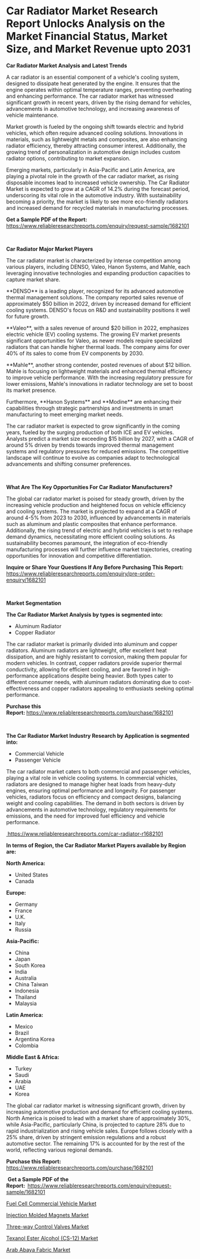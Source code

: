 <p><h1>Car Radiator Market Research Report Unlocks Analysis on the Market Financial Status, Market Size, and Market Revenue upto 2031</h1></p><p><strong>Car Radiator Market Analysis and Latest Trends</strong></p>
<p><p>A car radiator is an essential component of a vehicle's cooling system, designed to dissipate heat generated by the engine. It ensures that the engine operates within optimal temperature ranges, preventing overheating and enhancing performance. The car radiator market has witnessed significant growth in recent years, driven by the rising demand for vehicles, advancements in automotive technology, and increasing awareness of vehicle maintenance.</p><p>Market growth is fueled by the ongoing shift towards electric and hybrid vehicles, which often require advanced cooling solutions. Innovations in materials, such as lightweight metals and composites, are also enhancing radiator efficiency, thereby attracting consumer interest. Additionally, the growing trend of personalization in automotive design includes custom radiator options, contributing to market expansion.</p><p>Emerging markets, particularly in Asia-Pacific and Latin America, are playing a pivotal role in the growth of the car radiator market, as rising disposable incomes lead to increased vehicle ownership. The Car Radiator Market is expected to grow at a CAGR of 14.2% during the forecast period, underscoring its vital role in the automotive industry. With sustainability becoming a priority, the market is likely to see more eco-friendly radiators and increased demand for recycled materials in manufacturing processes.</p></p>
<p><strong>Get a Sample PDF of the Report:&nbsp;</strong> <a href="https://www.reliableresearchreports.com/enquiry/request-sample/1682101?utm_campaign=31&utm_medium=2&utm_source=Github&utm_content=ia&utm_term=01112024&utm_id=car-radiator">https://www.reliableresearchreports.com/enquiry/request-sample/1682101</a></p>
<p>&nbsp;</p>
<p><strong>Car Radiator Major Market Players</strong></p>
<p><p>The car radiator market is characterized by intense competition among various players, including DENSO, Valeo, Hanon Systems, and Mahle, each leveraging innovative technologies and expanding production capacities to capture market share.</p><p>**DENSO** is a leading player, recognized for its advanced automotive thermal management solutions. The company reported sales revenue of approximately $50 billion in 2022, driven by increased demand for efficient cooling systems. DENSO's focus on R&D and sustainability positions it well for future growth.</p><p>**Valeo**, with a sales revenue of around $20 billion in 2022, emphasizes electric vehicle (EV) cooling systems. The growing EV market presents significant opportunities for Valeo, as newer models require specialized radiators that can handle higher thermal loads. The company aims for over 40% of its sales to come from EV components by 2030.</p><p>**Mahle**, another strong contender, posted revenues of about $12 billion. Mahle is focusing on lightweight materials and enhanced thermal efficiency to improve vehicle performance. With the increasing regulatory pressure for lower emissions, Mahle's innovations in radiator technology are set to boost its market presence.</p><p>Furthermore, **Hanon Systems** and **Modine** are enhancing their capabilities through strategic partnerships and investments in smart manufacturing to meet emerging market needs.</p><p>The car radiator market is expected to grow significantly in the coming years, fueled by the surging production of both ICE and EV vehicles. Analysts predict a market size exceeding $15 billion by 2027, with a CAGR of around 5% driven by trends towards improved thermal management systems and regulatory pressures for reduced emissions. The competitive landscape will continue to evolve as companies adapt to technological advancements and shifting consumer preferences.</p></p>
<p>&nbsp;</p>
<p><strong>What Are The Key Opportunities For Car Radiator Manufacturers?</strong></p>
<p><p>The global car radiator market is poised for steady growth, driven by the increasing vehicle production and heightened focus on vehicle efficiency and cooling systems. The market is projected to expand at a CAGR of around 4-5% from 2023 to 2030, influenced by advancements in materials such as aluminum and plastic composites that enhance performance. Additionally, the rising trend of electric and hybrid vehicles is set to reshape demand dynamics, necessitating more efficient cooling solutions. As sustainability becomes paramount, the integration of eco-friendly manufacturing processes will further influence market trajectories, creating opportunities for innovation and competitive differentiation.</p></p>
<p><strong>Inquire or Share Your Questions If Any Before Purchasing This Report:</strong> <a href="https://www.reliableresearchreports.com/enquiry/pre-order-enquiry/1682101?utm_campaign=31&utm_medium=2&utm_source=Github&utm_content=ia&utm_term=01112024&utm_id=car-radiator">https://www.reliableresearchreports.com/enquiry/pre-order-enquiry/1682101</a></p>
<p>&nbsp;</p>
<p><strong>Market Segmentation</strong></p>
<p><strong>The Car Radiator Market Analysis by types is segmented into:</strong></p>
<p><ul><li>Aluminum Radiator</li><li>Copper Radiator</li></ul></p>
<p><p>The car radiator market is primarily divided into aluminum and copper radiators. Aluminum radiators are lightweight, offer excellent heat dissipation, and are highly resistant to corrosion, making them popular for modern vehicles. In contrast, copper radiators provide superior thermal conductivity, allowing for efficient cooling, and are favored in high-performance applications despite being heavier. Both types cater to different consumer needs, with aluminum radiators dominating due to cost-effectiveness and copper radiators appealing to enthusiasts seeking optimal performance.</p></p>
<p><strong>Purchase this Report:&nbsp;</strong><a href="https://www.reliableresearchreports.com/purchase/1682101?utm_campaign=31&utm_medium=2&utm_source=Github&utm_content=ia&utm_term=01112024&utm_id=car-radiator">https://www.reliableresearchreports.com/purchase/1682101</a></p>
<p>&nbsp;</p>
<p><strong>The Car Radiator Market Industry Research by Application is segmented into:</strong></p>
<p><ul><li>Commercial Vehicle</li><li>Passenger Vehicle</li></ul></p>
<p><p>The car radiator market caters to both commercial and passenger vehicles, playing a vital role in vehicle cooling systems. In commercial vehicles, radiators are designed to manage higher heat loads from heavy-duty engines, ensuring optimal performance and longevity. For passenger vehicles, radiators focus on efficiency and compact designs, balancing weight and cooling capabilities. The demand in both sectors is driven by advancements in automotive technology, regulatory requirements for emissions, and the need for improved fuel efficiency and vehicle performance.</p></p>
<p><a href="https://www.reliableresearchreports.com/car-radiator-r1682101?utm_campaign=31&utm_medium=2&utm_source=Github&utm_content=ia&utm_term=01112024&utm_id=car-radiator">&nbsp;https://www.reliableresearchreports.com/car-radiator-r1682101</a></p>
<p><strong>In terms of Region, the Car Radiator Market Players available by Region are:</strong></p>
<p>
    <p> <strong> North America: </strong>
        <ul>
            <li>United States</li>
            <li>Canada</li>
        </ul>
        </p> 
    <p> <strong> Europe: </strong>
        <ul>
            <li>Germany</li>
            <li>France</li>
            <li>U.K.</li>
            <li>Italy</li>
            <li>Russia</li>
        </ul>
        </p> 
    <p> <strong> Asia-Pacific: </strong>
        <ul>
            <li>China</li>
            <li>Japan</li>
            <li>South Korea</li>
            <li>India</li>
            <li>Australia</li>
            <li>China Taiwan</li>
            <li>Indonesia</li>
            <li>Thailand</li>
            <li>Malaysia</li>
        </ul>
        </p> 
    <p> <strong> Latin America: </strong>
        <ul>
            <li>Mexico</li>
            <li>Brazil</li>
            <li>Argentina Korea</li>
            <li>Colombia</li>
        </ul>
        </p> 
    <p> <strong> Middle East & Africa: </strong>
        <ul>
            <li>Turkey</li>
            <li>Saudi</li>
            <li>Arabia</li>
            <li>UAE</li>
            <li>Korea</li>
        </ul>
    </p>
    </p>
<p><p>The global car radiator market is witnessing significant growth, driven by increasing automotive production and demand for efficient cooling systems. North America is poised to lead with a market share of approximately 30%, while Asia-Pacific, particularly China, is projected to capture 28% due to rapid industrialization and rising vehicle sales. Europe follows closely with a 25% share, driven by stringent emission regulations and a robust automotive sector. The remaining 17% is accounted for by the rest of the world, reflecting various regional demands.</p></p>
<p><strong>Purchase this Report: </strong><a href="https://www.reliableresearchreports.com/purchase/1682101?utm_campaign=31&utm_medium=2&utm_source=Github&utm_content=ia&utm_term=01112024&utm_id=car-radiator">https://www.reliableresearchreports.com/purchase/1682101</a></p>
<p>&nbsp;<strong>Get a Sample PDF of the Report:&nbsp;&nbsp;</strong><a href="https://www.reliableresearchreports.com/enquiry/request-sample/1682101?utm_campaign=31&utm_medium=2&utm_source=Github&utm_content=ia&utm_term=01112024&utm_id=car-radiator">https://www.reliableresearchreports.com/enquiry/request-sample/1682101</a></p>
<p><strong></strong></p>
<p><p><a href="https://github.com/cristy9x9bur/Market-Research-Report-List-1/blob/main/fuel-cell-commercial-vehicle-market.md?utm_campaign=31&utm_medium=2&utm_source=Github&utm_content=ia&utm_term=01112024&utm_id=car-radiator">Fuel Cell Commercial Vehicle Market</a></p><p><a href="https://medium.com/@tewellnudorennk/injection-molded-magnets-market-size-and-share-analysis-growth-trends-and-forecasts-the-72a3286d4470?utm_campaign=31&utm_medium=2&utm_source=Github&utm_content=ia&utm_term=01112024&utm_id=car-radiator">Injection Molded Magnets Market</a></p><p><a href="https://issuu.com/reportprime-2/docs/three-way-control-valves-market-siz_a312497a72ff99?utm_campaign=31&utm_medium=2&utm_source=Github&utm_content=ia&utm_term=01112024&utm_id=car-radiator">Three-way Control Valves Market</a></p><p><a href="https://www.linkedin.com/pulse/top-trends-transforming-texanol-ester-alcohol-cs-12-market-bty5f?utm_campaign=31&utm_medium=2&utm_source=Github&utm_content=ia&utm_term=01112024&utm_id=car-radiator">Texanol Ester Alcohol (CS-12) Market</a></p><p><a href="https://www.linkedin.com/pulse/arab-abaya-fabric-market-size-share-analysis-growth-trends-vuduf?utm_campaign=31&utm_medium=2&utm_source=Github&utm_content=ia&utm_term=01112024&utm_id=car-radiator">Arab Abaya Fabric Market</a></p></p>